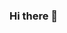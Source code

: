 ### Hi there 👋

<!--
**amitdoddamani123/amitdoddamani123** is a ✨ _special_ ✨ repository because its `README.md` (this file) appears on your GitHub profile.

Here are some ideas to get you started:

- 🔭 I’m currently working on Web Application development
- 🌱 I’m currently learning Github, Markdown
- 👯 I’m looking to collaborate on Java projects, C#
- 🤔 I’m looking for help with NodeJs, Algorithms
- 💬 Ask me about ...
- 📫 How to reach me: ...
- 😄 Pronouns: ...
- ⚡ Fun fact: ...
-->
